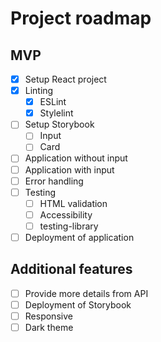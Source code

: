 # Project roadmap

## MVP
- [x] Setup React project
- [x] Linting
    - [x] ESLint
    - [x] Stylelint
- [ ] Setup Storybook
    - [ ] Input
    - [ ] Card
- [ ] Application without input
- [ ] Application with input
- [ ] Error handling
- [ ] Testing
    - [ ] HTML validation
    - [ ] Accessibility
    - [ ] testing-library
- [ ] Deployment of application

## Additional features
- [ ] Provide more details from API
- [ ] Deployment of Storybook
- [ ] Responsive
- [ ] Dark theme
